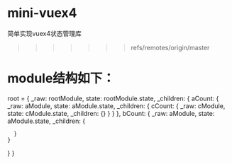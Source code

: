 # mini-vuex4
简单实现vuex4状态管理库
>>>>>>> refs/remotes/origin/master

# module结构如下：
 root = {
  _raw: rootModule,
  state: rootModule.state,
  _children: {
    aCount: {
      _raw: aModule,
      state: aModule.state,
      _children: {
        cCount: {
          _raw: cModule,
          state: cModule.state,
          _children: {}
        }
      } 
    },
    bCount: {
      _raw: aModule,
      state: aModule.state,
      _children: {
       
      } 
    }
  }
 }

